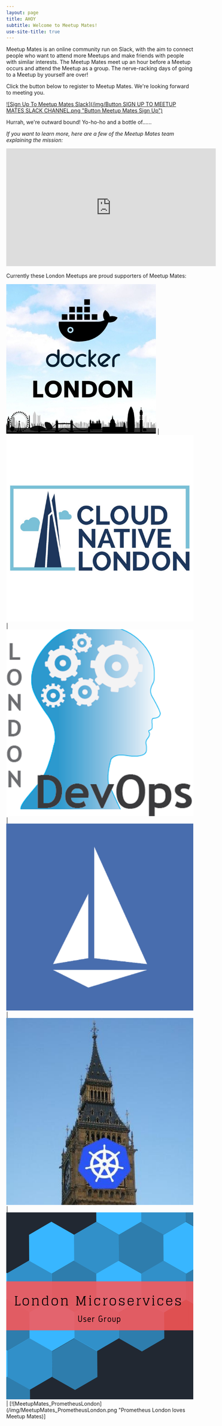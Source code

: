 ```yaml
---
layout: page
title: AHOY
subtitle: Welcome to Meetup Mates!
use-site-title: true
---
```


Meetup Mates is an online community run on Slack, with the aim to connect people who want to attend more Meetups and make friends with people with similar interests. The Meetup Mates meet up an hour before a Meetup occurs and attend the Meetup as a group. The nerve-racking days of going to a Meetup by yourself are over!

Click the button below to register to Meetup Mates. We're looking forward to meeting you.

[![Sign Up To Meetup Mates Slack](/img/Button SIGN UP TO MEETUP MATES SLACK CHANNEL.png "Button Meetup Mates Sign Up")](https://meetup-mates.com/register/)

Hurrah, we're outward bound! Yo-ho-ho and a bottle of......


_If you want to learn more, here are a few of the Meetup Mates team explaining the mission:_

<div class="youtube-responsive-container"><iframe width="560" height="315" src="https://www.youtube.com/embed/G-kKl2Db9Gg" frameborder="0" allow="accelerometer; autoplay; encrypted-media; gyroscope; picture-in-picture" allowfullscreen></iframe></div>


Currently these London Meetups are proud supporters of Meetup Mates:

[![MeetupMates_DockerLondon](/img/MeetupMates_Docker_London.jpg "Docker London loves Meetup Mates")](https://www.meetup.com/Docker-London/) | [![MeetupMates_Cloud_Native](/img/MeetupMates_Cloud_Native.png "Cloud Native London loves Meetup Mates")](https://www.meetup.com/Cloud-Native-London/) | [![MeetupMates_London_DevOps](/img/MeetupMates_London_DevOps.png "London DevOps loves Meetup Mates")](https://www.meetup.com/London-DevOps/) | [![MeetupMates_Istio](/img/MeetupMates_Istio.png "Istio London loves Meetup Mates")](https://www.meetup.com/Istio-London/) | [![MeetupMates_Kubernetes](/img/MeetupMates_Kubernetes.png "Kubernetes loves loves Meetup Mates")](https://www.meetup.com/Kubernetes-London/) | [![MeetupMates_Microservices](/img/MeetupMates_Microservices.png "Microservices London loves Meetup Mates")](https://www.meetup.com/London-Microservices-User-Group/events/) | [![MeetupMates_PrometheusLondon](/img/MeetupMates_PrometheusLondon.png "Prometheus London loves Meetup Mates)]



